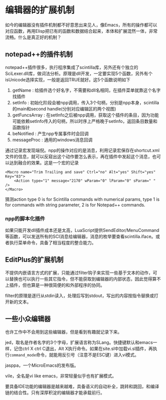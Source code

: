 # 编辑器的扩展机制

如今的编辑器没有插件机制都不好意思出来见人，像Emacs，所有的操作都可以对应函数，再用Elisp把已有的函数和数据结合起来，本体和扩展混然一体，非常流畅。什么是真正好的机制？

## notepad++的插件机制

notepad++插件很多，执行程序集成了scintilla库，另外还有个独立的SciLexer.dll库，做词法分析。原理是dll开发，一定要实现5个函数，另外有个isUnicode选择实现，一般是返回TRUE就好。这5个函数说明如下

1. getName : 给插件选个好名字，不需要和dll名相同，在插件菜单就靠这个名字找插件
1. setInfo : 初始化阶段会被npp调用，传入3个句柄，分别是npp本身，scintilla的main和second handle(分别对应编辑区的两个视图)
1. getFuncsArray : 在setInfo之后被npp调用，获取这个插件的条目，因为功能可能依赖setInfo传入的句柄，所以时序上严格晚于setInfo，返回条目数量和函数指针
1. beNotified : 产生npp专属事件时会回调
1. messageProc : 通用的windows消息回调

通过记录宏发现端倪。npp的操作对应的是消息，利用记录宏保存在shortcut.xml文件的信息，就可以反窥出这个动作要怎么表示，再在插件中发起这个消息，也可以达到融合的效果。这是一个宏的记录

```
<Macro name="Trim Trailing and save" Ctrl="no" Alt="yes" Shift="yes" Key="83">
    <Action type="1" message="2170" wParam="0" lParam="0" sParam=" " />
</Macro>
```

猜测action type 0 is for Scintilla commands with numerical params, type 1 is for commands with string parameter, 2 is for Notepad++ commands.

### npp的脚本化插件

如果只能开发dll插件成本还是太高，LuaScript提供SendEditor/MenuCommand等函数，可以发送所有的SCI消息给编辑器，消息的枚举要查看scintilla.iface。或者执行菜单命令，具备了相当程度的整合能力。

## EditPlus的扩展机制

不提供内嵌语言方式的扩展，只能通过filter钩子来实现一些基于文本的动作，可以替换也可以执行一些其它指令，但不能获取到编辑器的内部状态，因此觉得算不上插件，但也算是一种很简便的和外部程序的协同。

filter的原理是逐行从stdin读入，处理后写到stdout，写出的内容按指令替换或打开新的文本。

## 一些小众编辑器

也许工作中不会用到这些编辑器，但是看到有趣就记录下来。

jed，取名是作者名字的3个字母，扩展语言称为SLang。快捷键默认和emacs一样，记住ctrl X ctrl C退出，Alt X执行命令。如果在site.sl中加载vi.sl插件，再执行`command_mode`命令，就能用反引号（注意不是ESC键）进入vi模式。

jasppa，一个MicroEmacs的发布版。

vile，全名是vi like emacs，非常轻量似乎也有扩展模式。

要具备IDE功能的编辑器是越来越难，具备语义的自动补全，跳转和跳回，和编译链的结合性。只有深厚积淀的编辑器才能承载前行。
